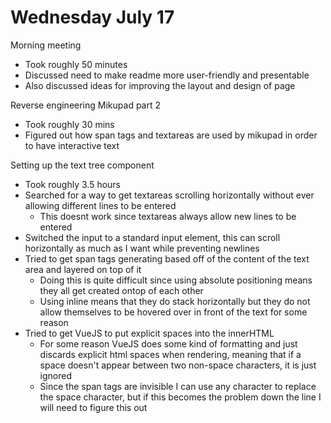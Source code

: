 # Wednesday July 17

Morning meeting
- Took roughly 50 minutes
- Discussed need to make readme more user-friendly and presentable 
- Also discussed ideas for improving the layout and design of page

Reverse engineering Mikupad part 2
- Took roughly 30 mins
- Figured out how span tags and textareas are used by mikupad in order to have interactive text

Setting up the text tree component 
- Took roughly 3.5 hours
- Searched for a way to get textareas scrolling horizontally without ever allowing different lines to be entered
	- This doesnt work since textareas always allow new lines to be entered
- Switched the input to a standard input element, this can scroll horizontally as much as I want while preventing newlines 
- Tried to get span tags generating based off of the content of the text area and layered on top of it
	- Doing this is quite difficult since using absolute positioning means they all get created ontop of each other
	- Using inline means that they do stack horizontally but they do not allow themselves to be hovered over in front of the text for some reason
- Tried to get VueJS to put explicit spaces into the innerHTML
	- For some reason VueJS does some kind of formatting and just discards explicit html spaces when rendering, meaning that if a space doesn't appear between two non-space characters, it is just ignored
	- Since the span tags are invisible I can use any character to replace the space character, but if this becomes the problem down the line I will need to figure this out